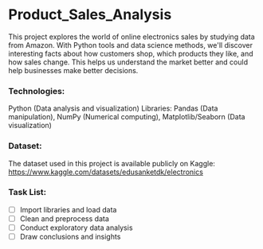 # Product_Sales_Analysis
This project explores the world of online electronics sales by studying data from Amazon. With Python tools and data science methods, we'll discover interesting facts about how customers shop, which products they like, and how sales change. This helps us understand the market better and could help businesses make better decisions. 
### Technologies:
Python (Data analysis and visualization)
Libraries: Pandas (Data manipulation), NumPy (Numerical computing), Matplotlib/Seaborn (Data visualization)
### Dataset:
The dataset used in this project is available publicly on Kaggle: https://www.kaggle.com/datasets/edusanketdk/electronics
### Task List:
- [ ] Import libraries and load data
- [ ] Clean and preprocess data
- [ ] Conduct exploratory data analysis
- [ ] Draw conclusions and insights
